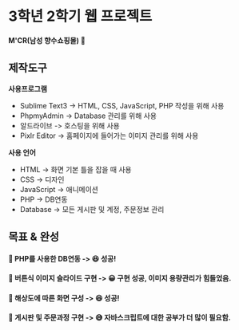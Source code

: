 # 3학년 2학기 웹 프로젝트

#### M'CR(남성 향수쇼핑몰) 👔

## 제작도구
**사용프로그램**
* Sublime Text3 -> HTML, CSS, JavaScript, PHP 작성을 위해 사용
* PhpmyAdmin -> Database 관리를 위해 사용
* 알드라이브 -> 호스팅을 위해 사용
* Pixlr Editor -> 홈페이지에 들어가는 이미지 관리를 위해 사용

**사용 언어**
* HTML -> 화면 기본 틀을 잡을 때 사용
* CSS -> 디자인
* JavaScript -> 애니메이션
* PHP -> DB연동
* Database -> 모든 게시판 및 계정, 주문정보 관리

## 목표 & 완성
#### 🎯 PHP를 사용한 DB연동 -> 😆 성공!
#### 🎯 버튼식 이미지 슬라이드 구현 -> 😀 구현 성공, 이미지 용량관리가 힘들었음.  
#### 🎯 해상도에 따른 화면 구성 -> 😆 성공!  
#### 🎯 게시판 및 주문과정 구현 -> 😅 자바스크립트에 대한 공부가 더 많이 필요함.  
